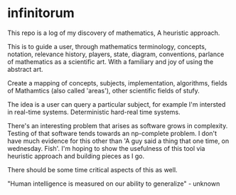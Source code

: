 # infinitorum

This repo is a log of my discovery of mathematics, A heuristic approach.

This is to guide a user, through mathematics terminology, concepts, notation, relevance history, players, state, diagram, conventions, parlance of mathematics as a scientific art. With a familiary and joy of using the abstract art.

Create a mapping of concepts, subjects, implementation, algorithms, fields of Mathamtics (also called 'areas'), other scientific fields of stufy.

The idea is a user can query a particular subject, for example I'm intersted in real-time systems. Deterministic hard-real time systems.

There's an interesting problem that arises as software grows in complexity. Testing of that software tends towards an np-complete problem. I don't have much evidence for this other than 'A guy said a thing that one time, on wednesday. Fish'.
I'm hoping to show the usefulness of this tool via heuristic approach and building pieces as I go. 

There should be some time critical aspects of this as well.


"Human intelligence is measured on our ability to generalize" - unknown
